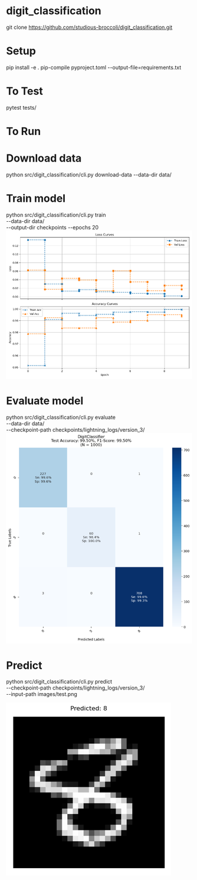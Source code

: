 # digit_classification

git clone https://github.com/studious-broccoli/digit_classification.git

# Setup
pip install -e .
pip-compile pyproject.toml --output-file=requirements.txt

# To Test
pytest tests/

# To Run 

# Download data
python src/digit_classification/cli.py download-data 
--data-dir data/

# Train model
python src/digit_classification/cli.py train \
--data-dir data/  \
--output-dir checkpoints 
--epochs 20
![Learning Curve Example](images/learning_curve.png)

# Evaluate model
python src/digit_classification/cli.py evaluate \
--data-dir data/ \
--checkpoint-path checkpoints/lightning_logs/version_3/
![Confusion Matrix Example](images/confusion_matrix_test.png)

# Predict
python src/digit_classification/cli.py predict \
--checkpoint-path checkpoints/lightning_logs/version_3/ \
--input-path images/test.png

![Prediction Example](images/test_prediction.png)


